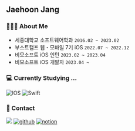 ## Jaehoon Jang

### 🙋🏻‍♂️ About Me
- 세종대학교 소프트웨어학과 `2016.02 ~ 2023.02`
- 부스트캠프 웹・모바일 7기 iOS `2022.07 ~ 2022.12`
- 비모소프트 iOS 인턴 `2023.02 ~ 2023.04`
- 비모소프트 iOS 개발자 `2023.04 ~ `

### 💻 Currently Studying ...

<img alt="IOS" src="https://img.shields.io/badge/-IOS-000?style=flat-square&logo=apple&logoColor=ffffff" /> <img alt="Swift" src="https://img.shields.io/badge/-Swift-FA7343?style=flat-square&logo=Swift&logoColor=white" />
<br>

### 📮 Contact
 <a href="mailto:trumanfromkorea@gmail.com"><img src="https://img.shields.io/badge/Gmail-d14836?style=flat-square&logo=Gmail&logoColor=white&link=trumanfromkorea@gmail.com"/></a>
<a href="https://trumanfromkorea.tistory.com/"><img alt="github" src="https://img.shields.io/badge/-Blog-181717?style=flat-square&logoColor=white" /></a>
<a href="https://bit.ly/3lf1XMh"><img alt="notion" src="https://img.shields.io/badge/-Resume-181717?style=flat-square&logoColor=white" /></a>
